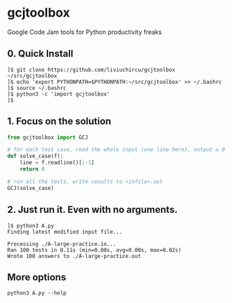 # gcjtoolbox
Google Code Jam tools for Python productivity freaks

## 0. Quick Install

    ]$ git clone https://github.com/liviuchircu/gcjtoolbox ~/src/gcjtoolbox
    ]$ echo 'export PYTHONPATH=$PYTHONPATH:~/src/gcjtoolbox' >> ~/.bashrc
    ]$ source ~/.bashrc
    ]$ python3 -c 'import gcjtoolbox'
    ]$

## 1. Focus on the solution

```python
from gcjtoolbox import GCJ

# for each test case, read the whole input (one line here), output a 0
def solve_case(f):
    line = f.readline()[:-1]
    return 0

# run all the tests, write results to <infile>.out
GCJ(solve_case)
```

## 2. Just run it. Even with no arguments.

```
]$ python3 A.py
Finding latest modified input file...

Processing ./A-large-practice.in...
Ran 100 tests in 0.11s (min=0.00s, avg=0.00s, max=0.02s)
Wrote 100 answers to ./A-large-practice.out
```

## More options

    python3 A.py --help
